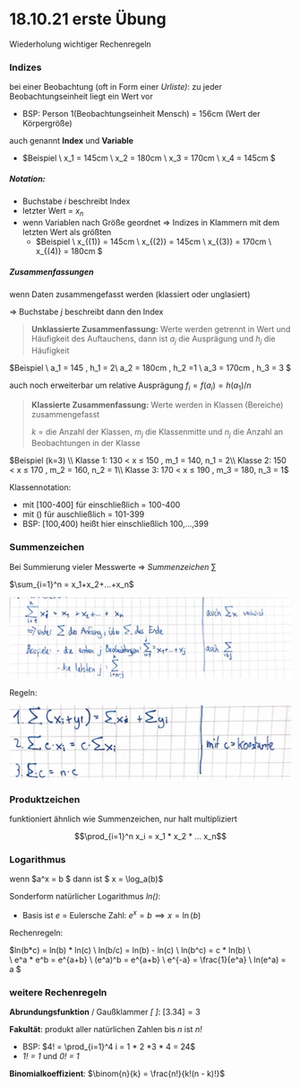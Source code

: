 # 18.10.21 erste Übung

Wiederholung wichtiger Rechenregeln



### Indizes

bei einer Beobachtung (oft in Form einer *Urliste)*: zu jeder Beobachtungseinheit liegt ein Wert vor

- BSP: Person 1(Beobachtungseinheit Mensch) = 156cm  (Wert der Körpergröße)



auch genannt **Index** und **Variable** 

- $Beispiel \\
x_1 = 145cm \\
x_2 = 180cm \\
x_3 = 170cm \\
x_4 = 145cm
$

##### Notation:

- Buchstabe *i* beschreibt Index
- letzter Wert = $x_n$
- wenn Variablen nach Größe geordnet => Indizes in Klammern mit dem letzten Wert als größten
    - $Beispiel \\
        x_{(1)} = 145cm \\
        x_{(2)} = 145cm \\
        x_{(3)} = 170cm \\
        x_{(4)} = 180cm
        $



##### Zusammenfassungen

wenn Daten zusammengefasst werden (klassiert oder unglasiert)

=> Buchstabe *j* beschreibt dann den Index

>  **Unklassierte Zusammenfassung:**
Werte werden getrennt in Wert und Häufigkeit des Auftauchens, dann ist
$a_j$ die Ausprägung und
$h_j$ die Häufigkeit

$Beispiel \\
a_1 = 145 , h_1 = 2\\
a_2 = 180cm , h_2 =1 \\
a_3 = 170cm , h_3 = 3 $

auch noch erweiterbar um relative Ausprägung $f_i=f(a_i)=h(a_1)/n$ 

> **Klassierte Zusammenfassung:**
> Werte werden in Klassen (Bereiche) zusammengefasst
> 
> *k* = die Anzahl der Klassen,
> $m_j$ die Klassenmitte und
> $n_j$ die Anzahl an Beobachtungen in der Klasse

$Beispiel (k=3) \\
Klasse 1: 130 < x ≤ 150 , m_1 = 140, n_1 = 2\\
Klasse 2: 150 < x ≤ 170 , m_2 = 160, n_2 = 1\\
Klasse 3: 170 < x ≤ 190 , m_3 = 180, n_3 = 1$

Klassennotation: 

- mit [100-400] für einschließlich = 100-400
- mit () für auschließlich = 101-399
- BSP: [100,400) heißt hier einschließlich 100,...,399

### Summenzeichen

Bei Summierung vieler Messwerte => *Summenzeichen* $\sum$

$\sum_{i=1}^n = x_1+x_2+...+x_n$

![21-10-20_15-39-14](../images/21-10-20_15-39-14.jpg)

Regeln:

![21-10-20_15-40-27](../images/21-10-20_15-40-27.jpg)



### Produktzeichen

funktioniert ähnlich wie Summenzeichen, nur halt multipliziert

$$\prod_{i=1}^n x_i  = x_1 * x_2 * ... x_n$$



### Logarithmus

wenn $a^x = b $ dann ist $ x = \log_a(b)$ 

Sonderform natürlicher Logarithmus *ln()*: 

- Basis ist *e* = Eulersche Zahl: $e^x = b \implies x = \ln(b)$

Rechenregeln:

$ln(b*c) = ln(b) * ln(c) \\
ln(b/c) = ln(b) - ln(c) \\
ln(b^c) = c * ln(b) \\  
\\
e^a * e^b = e^{a+b} \\
(e^a)^b = e^{a+b} \\
e^{-a} = \frac{1}{e^a} \\
ln(e^a) = a
$



### weitere Rechenregeln

**Abrundungsfunktion** / Gaußklammer *[ ]*: $[3.34] = 3$

**Fakultät**: produkt aller natürlichen Zahlen bis *n* ist *n!* 

- BSP: $4! = \prod_{i=1}^4 i = 1 * 2 *3 * 4 = 24$
- *1! = 1* und *0! = 1*

**Binomialkoeffizient**: $\binom{n}{k} = \frac{n!}{k!(n - k)!}$

